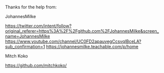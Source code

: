 Thanks for the help from:


JohannesMilke

https://twitter.com/intent/follow?original_referer=https%3A%2F%2Fgithub.com%2FJohannesMilke&screen_name=JohannesMilke
https://www.youtube.com/channel/UC0FD2apauvegCcsvqIBceLA?sub_confirmation=1
https://johannesmilke.teachable.com/p/home

Mitch Koko

https://github.com/mitchkoko/
